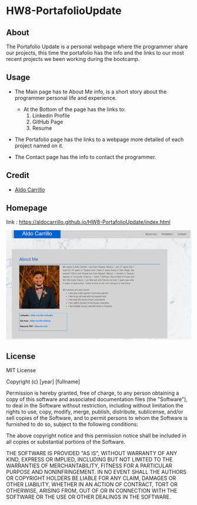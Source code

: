 # HW8-PortafolioUpdate


## About
The Portafolio Update is a personal webpage where the programmer share our projects, this time the portafolio has the info and the links to our most recent projects we been working during the bootcamp.

## Usage
* The Main page has te About Me info, is a short story about the programmer personal life and experience.
    - At the Bottom of the page has the links to:
        1. Linkedin Profile
        2. GitHub Page
        3. Resume

* The Portafolio page has the links to a webpage more detailed of each project named on it.
* The Contact page has the info to contact the programmer.



## Credit
- [Aldo Carrillo](https://github.com/AldoCarrillo)

## Homepage

link : https://aldocarrillo.github.io/HW8-PortafolioUpdate/index.html


![main](./images/main.png)


## License
MIT License

Copyright (c) [year] [fullname]

Permission is hereby granted, free of charge, to any person obtaining a copy
of this software and associated documentation files (the "Software"), to deal
in the Software without restriction, including without limitation the rights
to use, copy, modify, merge, publish, distribute, sublicense, and/or sell
copies of the Software, and to permit persons to whom the Software is
furnished to do so, subject to the following conditions:

The above copyright notice and this permission notice shall be included in all
copies or substantial portions of the Software.

THE SOFTWARE IS PROVIDED "AS IS", WITHOUT WARRANTY OF ANY KIND, EXPRESS OR
IMPLIED, INCLUDING BUT NOT LIMITED TO THE WARRANTIES OF MERCHANTABILITY,
FITNESS FOR A PARTICULAR PURPOSE AND NONINFRINGEMENT. IN NO EVENT SHALL THE
AUTHORS OR COPYRIGHT HOLDERS BE LIABLE FOR ANY CLAIM, DAMAGES OR OTHER
LIABILITY, WHETHER IN AN ACTION OF CONTRACT, TORT OR OTHERWISE, ARISING FROM,
OUT OF OR IN CONNECTION WITH THE SOFTWARE OR THE USE OR OTHER DEALINGS IN THE
SOFTWARE.